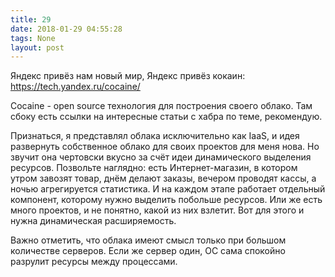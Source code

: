 ```yaml
---
title: 29
date: 2018-01-29 04:55:28
tags: None
layout: post
---
```


Яндекс привёз нам новый мир,
Яндекс привёз кокаин:
<https://tech.yandex.ru/cocaine/>

Cocaine - open source технология для построения своего облако. Там сбоку есть ссылки на интересные статьи с хабра по теме, рекомендую. 

Признаться, я представлял облака исключительно как IaaS, и идея развернуть собственное облако для своих проектов для меня нова. Но звучит она чертовски вкусно за счёт идеи динамического выделения ресурсов. Позвольте наглядно: есть Интернет-магазин, в котором утром завозят товар, днём делают заказы, вечером проводят кассы, а ночью агрегируется статистика. И на каждом этапе работает отдельный компонент, которому нужно выделить побольше ресурсов. Или же есть много проектов, и не понятно, какой из них взлетит. Вот для этого и нужна динамическая расширяемость.

Важно отметить, что облака имеют смысл только при большом количестве серверов. Если же сервер один, ОС сама спокойно разрулит ресурсы между процессами.

